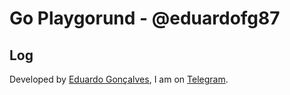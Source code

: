 # Go Playgorund - @eduardofg87
## Log

Developed by [Eduardo Gonçalves](https://twitter.com/eduardofg87), I am on [Telegram](https://t.me/eduardofg87).

